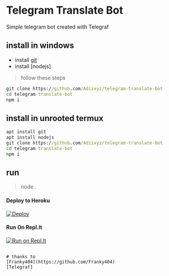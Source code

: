 # Telegram Translate Bot
Simple telegram bot created with Telegraf

## install in windows
* install [git](https://git-scm.org)
* install [nodejs]
> follow these steps
```cmd
git clone https://github.com/Adiixyz/telegram-translate-bot
cd telegram-translate-bot
npm i
```

## install in **unrooted** termux
```cmd
apt install git
apt install nodejs
git clone https://github.com/Adiixyz/telegram-translate-bot
cd telegram-translate-bot
npm i
```

## run
> node .

#### Deploy to Heroku
[![Deploy](https://www.herokucdn.com/deploy/button.svg)](https://heroku.com/deploy?template=https://github.com/Adiixyz/telegram-translate-bot)

#### Run On Repl.It
[![Run on Repl.It](https://repl.it/badge/github/Adiixyz/telegram-translate-bot)](https://repl.it/github/Adiixyz/telegram-translate-bot)
```

# thanks to
[Franky404](https://github.com/Franky404)
[Telegraf]
